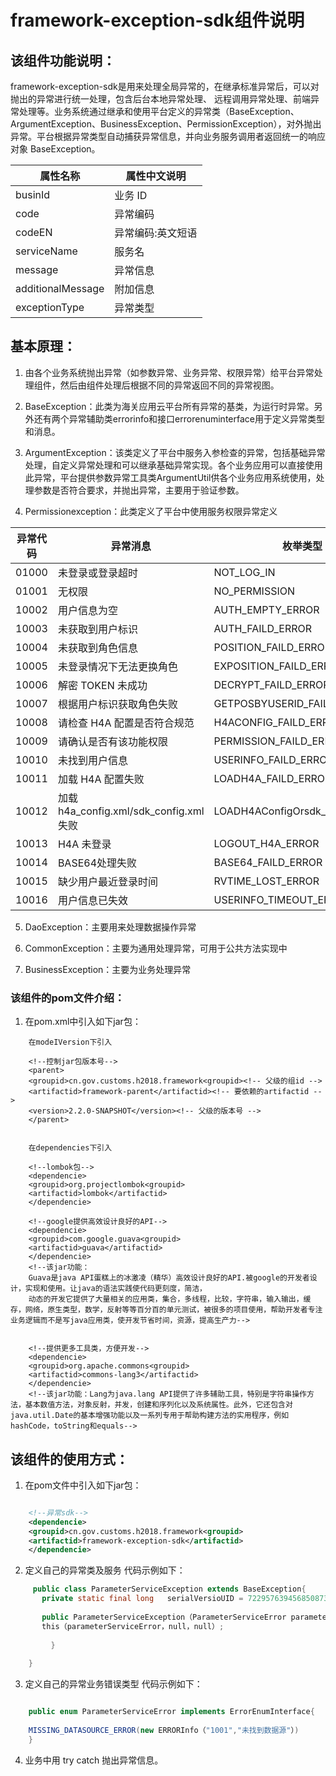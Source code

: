# framework-exception-sdk组件说明

## 该组件功能说明：

framework-exception-sdk是用来处理全局异常的，在继承标准异常后，可以对抛出的异常进行统一处理，包含后台本地异常处理、 远程调用异常处理、前端异常处理等。业务系统通过继承和使用平台定义的异常类（BaseException、ArgumentException、BusinessException、PermissionException），对外抛出异常。平台根据异常类型自动捕获异常信息，并向业务服务调用者返回统一的响应对象 BaseException。

| 属性名称          | 属性中文说明       |
|-------------------|--------------------|
| businId           | 业务 ID            |
| code              | 异常编码           |
| codeEN            | 异常编码:英文短语  |
| serviceName       | 服务名             |
| message           | 异常信息           |	
| additionalMessage | 附加信息           |
| exceptionType     | 异常类型           |

## 基本原理：
1. 由各个业务系统抛出异常（如参数异常、业务异常、权限异常）给平台异常处理组件，然后由组件处理后根据不同的异常返回不同的异常视图。

2. BaseException：此类为海关应用云平台所有异常的基类，为运行时异常。另外还有两个异常辅助类errorinfo和接口errorenuminterface用于定义异常类型和消息。

3. ArgumentException：该类定义了平台中服务入参检查的异常，包括基础异常处理，自定义异常处理和可以继承基础异常实现。各个业务应用可以直接使用此异常，平台提供参数异常工具类ArgumentUtil供各个业务应用系统使用，处理参数是否符合要求，并抛出异常，主要用于验证参数。

4. Permissionexception：此类定义了平台中使用服务权限异常定义

| 异常代码 | 异常消息                                |          枚举类型             |
|----------|-----------------------------------------|-------------------------------|
| 01000    | 未登录或登录超时                        | NOT_LOG_IN                    |
| 01001    | 无权限                                  | NO_PERMISSION                 |
| 10002    | 用户信息为空                            | AUTH_EMPTY_ERROR              |
| 10003    | 未获取到用户标识                        | AUTH_FAILD_ERROR              |
| 10004    | 未获取到角色信息                        | POSITION_FAILD_ERROR          |
| 10005    | 未登录情况下无法更换角色                | EXPOSITION_FAILD_ERROR        |
| 10006    | 解密 TOKEN 未成功                       | DECRYPT_FAILD_ERROR           |
| 10007    | 根据用户标识获取角色失败                | GETPOSBYUSERID_FAILD_ERROR    |
| 10008    | 请检查 H4A 配置是否符合规范             | H4ACONFIG_FAILD_ERROR         |
| 10009    | 请确认是否有该功能权限                  | PERMISSION_FAILD_ERROR        |
| 10010    | 未找到用户信息                          | USERINFO_FAILD_ERROR          |
| 10011    | 加载 H4A 配置失败                       | LOADH4A_FAILD_ERROR           |
| 10012    | 加载 h4a_config.xml/sdk_config.xml 失败 | LOADH4AConfigOrsdk_FAILD_ERROR|
| 10013    | H4A 未登录                              | LOGOUT_H4A_ERROR              |
| 10014    | BASE64处理失败                          | BASE64_FAILD_ERROR            |
| 10015    | 缺少用户最近登录时间                    | RVTIME_LOST_ERROR             |
| 10016    | 用户信息已失效                          | USERINFO_TIMEOUT_ERROR        |


5. DaoException：主要用来处理数据操作异常

6. CommonException：主要为通用处理异常，可用于公共方法实现中

7. BusinessException：主要为业务处理异常


### 该组件的pom文件介绍：
1. 在pom.xml中引入如下jar包：
  
```
	在modeIVersion下引入

    <!--控制jar包版本号-->
	<parent>
	<groupid>cn.gov.customs.h2018.framework<groupid><!-- 父级的组id -->
	<artifactid>framework-parent</artifactid><!-- 要依赖的artifactid -->
	<version>2.2.0-SNAPSHOT</version><!-- 父级的版本号 -->
	</parent>
	
	
	在dependencies下引入
	
	<!--lombok包--> 
	<dependencie>
	<groupid>org.projectlombok<groupid>
	<artifactid>lombok</artifactid>
	</dependencie>
	
	<!--google提供高效设计良好的API--> 
	<dependencie>
	<groupid>com.google.guava<groupid>
	<artifactid>guava</artifactid>
	</dependencie>
	<!--该jar功能：
	Guava是java API蛋糕上的冰激凌（精华）高效设计良好的API.被google的开发者设计，实现和使用。让java的语法实践使代码更刻度，简洁，
	动态的开发它提供了大量相关的应用类，集合，多线程，比较，字符串，输入输出，缓存，网络，原生类型，数学，反射等等百分百的单元测试，被很多的项目使用，帮助开发者专注业务逻辑而不是写java应用类，使开发节省时间，资源，提高生产力-->
	 
	        
	<!--提供更多工具类，方便开发--> 
	<dependencie>
	<groupid>org.apache.commons<groupid>
	<artifactid>commons-lang3</artifactid>
	</dependencie>
	<!--该jar功能：Lang为java.lang API提供了许多辅助工具，特别是字符串操作方法，基本数值方法，对象反射，并发，创建和序列化以及系统属性。此外，它还包含对java.util.Date的基本增强功能以及一系列专用于帮助构建方法的实用程序，例如hashCode，toString和equals-->

```

## 该组件的使用方式：
1. 在pom文件中引入如下jar包：

```xml

    <!--异常sdk-->  
	<dependencie>
	<groupid>cn.gov.customs.h2018.framework<groupid>
	<artifactid>framework-exception-sdk</artifactid>
	</dependencie>   
``` 
2. 定义自己的异常类及服务
代码示例如下：
```java       
     public class ParameterServiceException extends BaseException{
	   private static final long   serialVersioUID = 7229576394568508735L;
	   
	   public ParameterServiceException（ParameterServiceError parameterServiceError）{
	   this（parameterServiceError，null，null）;
	
	     }
	   
	}
```  
3. 定义自己的异常业务错误类型
代码示例如下：
```java

	public enum ParameterServiceError implements ErrorEnumInterface{
	
	MISSING_DATASOURCE_ERROR(new ERRORInfo（"1001","未找到数据源"）)
	}
``` 
4. 业务中用 try catch 抛出异常信息。


